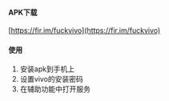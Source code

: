 #### APK下载
[https://fir.im/fuckvivo](https://fir.im/fuckvivo)
#### 使用
1. 安装apk到手机上
2. 设置vivo的安装密码
3. 在辅助功能中打开服务


